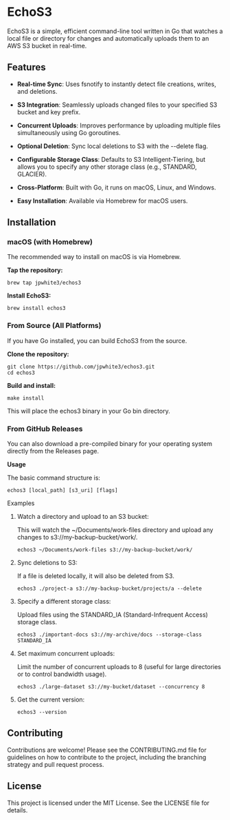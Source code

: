 # EchoS3

EchoS3 is a simple, efficient command-line tool written in Go that watches a local file or directory for changes and automatically uploads them to an AWS S3 bucket in real-time.

## Features
- **Real-time Sync**: Uses fsnotify to instantly detect file creations, writes, and deletions.

- **S3 Integration**: Seamlessly uploads changed files to your specified S3 bucket and key prefix.

- **Concurrent Uploads**: Improves performance by uploading multiple files simultaneously using Go goroutines.

- **Optional Deletion**: Sync local deletions to S3 with the --delete flag.

- **Configurable Storage Class**: Defaults to S3 Intelligent-Tiering, but allows you to specify any other storage class (e.g., STANDARD, GLACIER).

- **Cross-Platform**: Built with Go, it runs on macOS, Linux, and Windows.

- **Easy Installation**: Available via Homebrew for macOS users.

## Installation

### macOS (with Homebrew)
The recommended way to install on macOS is via Homebrew.

**Tap the repository:**

`brew tap jpwhite3/echos3`

**Install EchoS3:**

`brew install echos3`

### From Source (All Platforms)

If you have Go installed, you can build EchoS3 from the source.

**Clone the repository:**
```
git clone https://github.com/jpwhite3/echos3.git
cd echos3
```

**Build and install:**

`make install`

This will place the echos3 binary in your Go bin directory.

### From GitHub Releases

You can also download a pre-compiled binary for your operating system directly from the Releases page.

**Usage**

The basic command structure is:

`echos3 [local_path] [s3_uri] [flags]`

Examples
1. Watch a directory and upload to an S3 bucket:

    This will watch the ~/Documents/work-files directory and upload any changes to s3://my-backup-bucket/work/.

    `echos3 ~/Documents/work-files s3://my-backup-bucket/work/`

2. Sync deletions to S3:

    If a file is deleted locally, it will also be deleted from S3.

    `echos3 ./project-a s3://my-backup-bucket/projects/a --delete`

3. Specify a different storage class:

    Upload files using the STANDARD_IA (Standard-Infrequent Access) storage class.

    `echos3 ./important-docs s3://my-archive/docs --storage-class STANDARD_IA`

4. Set maximum concurrent uploads:

    Limit the number of concurrent uploads to 8 (useful for large directories or to control bandwidth usage).

    `echos3 ./large-dataset s3://my-bucket/dataset --concurrency 8`

5. Get the current version:

    `echos3 --version`

## Contributing

Contributions are welcome! Please see the CONTRIBUTING.md file for guidelines on how to contribute to the project, including the branching strategy and pull request process.

## License
This project is licensed under the MIT License. See the LICENSE file for details.
